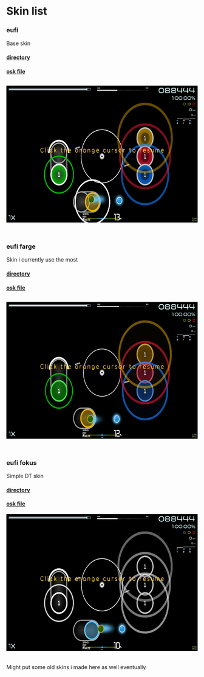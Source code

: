 # Skin list

### eufi
Base skin<br>
#### [directory](skins/eufi)
#### [osk file](skins/eufi.osk)
<img src="skins/eufi.png" width="640" height="360"><br>
<br>
---
### eufi farge
Skin i currently use the most<br>
#### [directory](skins/eufi%20farge)
#### [osk file](skins/eufi%20farge.osk)
<img src="skins/eufi%20farge.png" width="640" height="360"><br>
<br>
---
### eufi fokus
Simple DT skin<br>
#### [directory](skins/eufi%20fokus)
#### [osk file](skins/eufi%20fokus.osk)
<img src="skins/eufi%20fokus.png" width="640" height="360"><br>

<br>Might put some old skins i made here as well eventually

